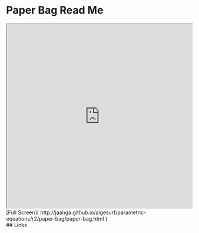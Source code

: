 Paper Bag Read Me
===

<iframe src='http://jaanga.github.io/algesurf/parametric-equations/r2/paper-bag/paper-bag.html' width=100% height=500px >
There is an `iframe` here. It is not visible when viewed on github.com/algesurf. To view, please see 'Project Links' below.
</iframe>
[Full Screen]( http://jaanga.github.io/algesurf/parametric-equations/r2/paper-bag/paper-bag.html )
<br>
## Links 
<http://www.3d-meier.de/tut3/Seite106.html>  
